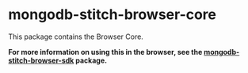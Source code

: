 # mongodb-stitch-browser-core

This package contains the Browser Core.

**For more information on using this in the browser, see the [mongodb-stitch-browser-sdk](https://www.npmjs.com/package/mongodb-stitch-browser-sdk) package.**